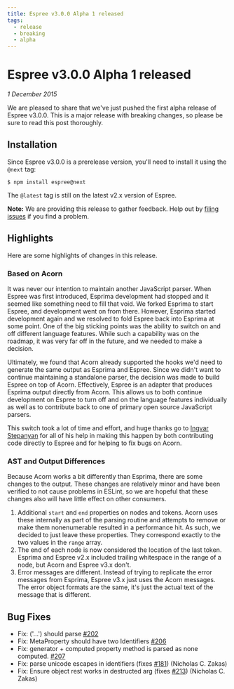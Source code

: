 ```yaml
---
title: Espree v3.0.0 Alpha 1 released
tags:
  - release
  - breaking
  - alpha
---
```


# Espree v3.0.0 Alpha 1 released

_1 December 2015_

We are pleased to share that we've just pushed the first alpha release of Espree v3.0.0. This is a major release with breaking changes, so please be sure to read this post thoroughly.

## Installation

Since Espree v3.0.0 is a prerelease version, you'll need to install it using the `@next` tag:

```
$ npm install espree@next
```

The `@latest` tag is still on the latest v2.x version of Espree.

**Note:** We are providing this release to gather feedback. Help out by [filing issues](https://github.com/eslint/espree/issues/new) if you find a problem.

## Highlights

Here are some highlights of changes in this release.

### Based on Acorn

It was never our intention to maintain another JavaScript parser. When Espree was first introduced, Esprima development had stopped and it seemed like something need to fill that void. We forked Esprima to start Espree, and development went on from there. However, Esprima started development again and we resolved to fold Espree back into Esprima at some point. One of the big sticking points was the ability to switch on and off different language features. While such a capability was on the roadmap, it was very far off in the future, and we needed to make a decision.

Ultimately, we found that Acorn already supported the hooks we'd need to generate the same output as Esprima and Espree. Since we didn't want to continue maintaining a standalone parser, the decision was made to build Espree on top of Acorn. Effectively, Espree is an adapter that produces Esprima output directly from Acorn. This allows us to both continue development on Espree to turn off and on the language features individually as well as to contribute back to one of primary open source JavaScript parsers.

This switch took a lot of time and effort, and huge thanks go to [Ingvar Stepanyan](https://twitter.com/rreverser) for all of his help in making this happen by both contributing code directly to Espree and for helping to fix bugs on Acorn.

### AST and Output Differences

Because Acorn works a bit differently than Esprima, there are some changes to the output. These changes are relatively minor and have been verified to not cause problems in ESLint, so we are hopeful that these changes also will have little effect on other consumers.

1. Additional `start` and `end` properties on nodes and tokens. Acorn uses these internally as part of the parsing routine and attempts to remove or make them nonenumerable resulted in a performance hit. As such, we decided to just leave these properties. They correspond exactly to the two values in the `range` array.
1. The end of each node is now considered the location of the last token. Esprima and Espree v2.x included trailing whitespace in the range of a node, but Acorn and Espree v3.x don't.
1. Error messages are different. Instead of trying to replicate the error messages from Esprima, Espree v3.x just uses the Acorn messages. The error object formats are the same, it's just the actual text of the message that is different.

## Bug Fixes

* Fix: ('...') should parse [#202](https://github.com/eslint/espree/issues/202)
* Fix: MetaProperty should have two Identifiers [#206](https://github.com/eslint/espree/issues/206)
* Fix: generator + computed property method is parsed as none computed. [#207](https://github.com/eslint/espree/issues/207)
* Fix: parse unicode escapes in identifiers (fixes [#181](https://github.com/eslint/espree/issues/181)) (Nicholas C. Zakas)
* Fix: Ensure object rest works in destructed arg (fixes [#213](https://github.com/eslint/espree/issues/213)) (Nicholas C. Zakas)
